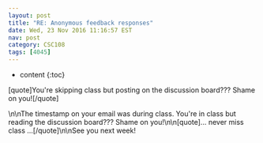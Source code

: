```yaml
---
layout: post
title: "RE: Anonymous feedback responses"
date: Wed, 23 Nov 2016 11:16:57 EST
nav: post
category: CSC108
tags: [4045]
---
```


* content
{:toc}

[quote]You're skipping class but posting on the discussion board??? Shame on you![/quote]
<!-- more -->
<p>\n\nThe timestamp on your email was during class. You're in class but reading the discussion board??? Shame on you!\n\n[quote]... never miss class ...[/quote]\n\nSee you next week!</p>

